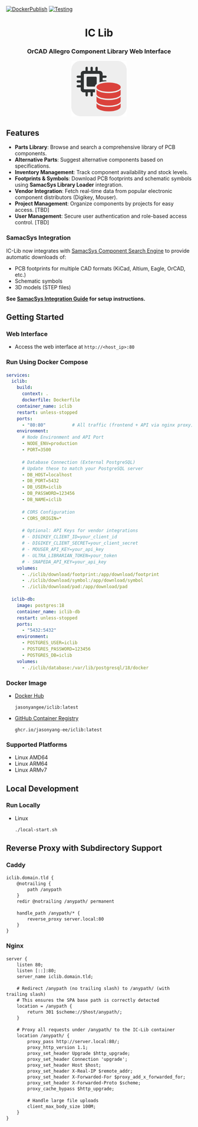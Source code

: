 [![DockerPublish](https://github.com/jasonyang-ee/IC-Lib/actions/workflows/publish.yml/badge.svg)](https://github.com/jasonyang-ee/IC-Lib/actions/workflows/publish.yml)
[![Testing](https://github.com/jasonyang-ee/IC-Lib/actions/workflows/testing.yml/badge.svg)](https://github.com/jasonyang-ee/IC-Lib/actions/workflows/testing.yml)

<h1 align="center">IC Lib</h1>
<h3 align="center">OrCAD Allegro Component Library Web Interface</h3>
<p align="center"><img src="client/public/logo_400.png" alt="Logo" width="150" /></p>

## Features

- **Parts Library**: Browse and search a comprehensive library of PCB components.
- **Alternative Parts**: Suggest alternative components based on specifications.
- **Inventory Management**: Track component availability and stock levels.
- **Footprints & Symbols**: Download PCB footprints and schematic symbols using **SamacSys Library Loader** integration.
- **Vendor Integration**: Fetch real-time data from popular electronic component distributors (Digikey, Mouser).
- **Project Management**: Organize components by projects for easy access. [TBD]
- **User Management**: Secure user authentication and role-based access control. [TBD]

### SamacSys Integration

IC-Lib now integrates with [SamacSys Component Search Engine](https://componentsearchengine.com) to provide automatic downloads of:
- PCB footprints for multiple CAD formats (KiCad, Altium, Eagle, OrCAD, etc.)
- Schematic symbols
- 3D models (STEP files)

**See [SamacSys Integration Guide](docs/SAMACSYS_INTEGRATION.md) for setup instructions.**

## Getting Started

### Web Interface

- Access the web interface at `http://<host_ip>:80`

### Run Using Docker Compose

```yaml
services:
  iclib:
    build:
      context: .
      dockerfile: Dockerfile
    container_name: iclib
    restart: unless-stopped
    ports:
      - "80:80"          # All traffic (frontend + API via nginx proxy)
    environment:
      # Node Environment and API Port
      - NODE_ENV=production
      - PORT=3500
      
      # Database Connection (External PostgreSQL)
      # Update these to match your PostgreSQL server
      - DB_HOST=localhost
      - DB_PORT=5432
      - DB_USER=iclib
      - DB_PASSWORD=123456
      - DB_NAME=iclib
      
      # CORS Configuration
      - CORS_ORIGIN=*
      
      # Optional: API Keys for vendor integrations
      # - DIGIKEY_CLIENT_ID=your_client_id
      # - DIGIKEY_CLIENT_SECRET=your_client_secret
      # - MOUSER_API_KEY=your_api_key
      # - ULTRA_LIBRARIAN_TOKEN=your_token
      # - SNAPEDA_API_KEY=your_api_key
    volumes:
      - ./iclib/download/footprint:/app/download/footprint
      - ./iclib/download/symbol:/app/download/symbol
      - ./iclib/download/pad:/app/download/pad
  
  iclib-db:
    image: postgres:18
    container_name: iclib-db
    restart: unless-stopped
    ports:
      - "5432:5432"
    environment:
      - POSTGRES_USER=iclib
      - POSTGRES_PASSWORD=123456
      - POSTGRES_DB=iclib
    volumes:
      - ./iclib/database:/var/lib/postgresql/18/docker
```

### Docker Image

- [Docker Hub](https://hub.docker.com/r/jasonyangee/iclib)

  ```
  jasonyangee/iclib:latest
  ```

- [GitHub Container Registry](https://github.com/jasonyang-ee/iclib/pkgs/container/iclib)

  ```
  ghcr.io/jasonyang-ee/iclib:latest
  ```

### Supported Platforms

- Linux AMD64
- Linux ARM64
- Linux ARMv7


## Local Development

### Run Locally

- Linux

  ```bash
  ./local-start.sh
  ```


## Reverse Proxy with Subdirectory Support

### Caddy

```
iclib.domain.tld {
	@notrailing {
		path /anypath
	}
	redir @notrailing /anypath/ permanent
	
	handle_path /anypath/* {
		reverse_proxy server.local:80
	}
}
```

### Nginx

```nginx
server {
	listen 80;
	listen [::]:80;
	server_name iclib.domain.tld;

	# Redirect /anypath (no trailing slash) to /anypath/ (with trailing slash)
	# This ensures the SPA base path is correctly detected
	location = /anypath {
		return 301 $scheme://$host/anypath/;
	}

	# Proxy all requests under /anypath/ to the IC-Lib container
	location /anypath/ {
		proxy_pass http://server.local:80/;
		proxy_http_version 1.1;
		proxy_set_header Upgrade $http_upgrade;
		proxy_set_header Connection 'upgrade';
		proxy_set_header Host $host;
		proxy_set_header X-Real-IP $remote_addr;
		proxy_set_header X-Forwarded-For $proxy_add_x_forwarded_for;
		proxy_set_header X-Forwarded-Proto $scheme;
		proxy_cache_bypass $http_upgrade;
		
		# Handle large file uploads
		client_max_body_size 100M;
	}
}
```
